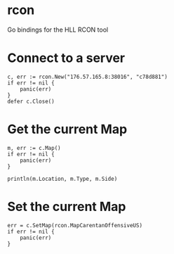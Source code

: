 # rcon
Go bindings for the HLL RCON tool

# Connect to a server
```
c, err := rcon.New("176.57.165.8:38016", "c78d881")
if err != nil {
	panic(err)
}
defer c.Close()
```

# Get the current Map
```
m, err := c.Map()
if err != nil {
	panic(err)
}

println(m.Location, m.Type, m.Side)
```

# Set the current Map
```
err = c.SetMap(rcon.MapCarentanOffensiveUS)
if err != nil {
	panic(err)
}
```